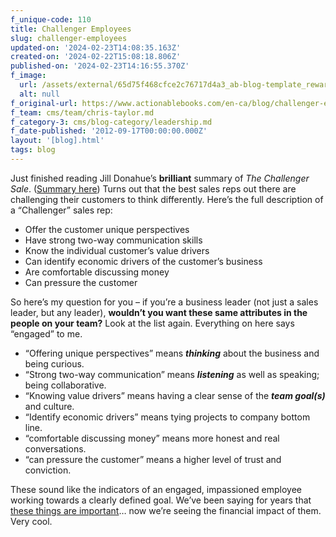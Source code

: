 ```yaml
---
f_unique-code: 110
title: Challenger Employees
slug: challenger-employees
updated-on: '2024-02-23T14:08:35.163Z'
created-on: '2024-02-22T15:08:18.806Z'
published-on: '2024-02-23T14:16:55.370Z'
f_image:
  url: /assets/external/65d75f468cfce2c76717d4a3_ab-blog-template_reward.jpeg
  alt: null
f_original-url: https://www.actionablebooks.com/en-ca/blog/challenger-employees/
f_team: cms/team/chris-taylor.md
f_category-3: cms/blog-category/leadership.md
f_date-published: '2012-09-17T00:00:00.000Z'
layout: '[blog].html'
tags: blog
---
```


Just finished reading Jill Donahue’s **brilliant** summary of _The Challenger Sale_. ([Summary here](https://www.actionablebooks.com/summaries/the-challenger-sale/)) Turns out that the best sales reps out there are challenging their customers to think differently. Here’s the full description of a “Challenger” sales rep:

*   Offer the customer unique perspectives
*   Have strong two-way communication skills
*   Know the individual customer’s value drivers
*   Can identify economic drivers of the customer’s business
*   Are comfortable discussing money
*   Can pressure the customer

So here’s my question for you – if you’re a business leader (not just a sales leader, but any leader), **wouldn’t you want these same attributes in the people on your team?** Look at the list again. Everything on here says “engaged” to me.

*   “Offering unique perspectives” means **_thinking_** about the business and being curious.
*   “Strong two-way communication” means **_listening_** as well as speaking; being collaborative.
*   “Knowing value drivers” means having a clear sense of the **_team goal(s)_** and culture.
*   “Identify economic drivers” means tying projects to company bottom line.
*   “comfortable discussing money” means more honest and real conversations.
*   “can pressure the customer” means a higher level of trust and conviction.

These sound like the indicators of an engaged, impassioned employee working towards a clearly defined goal. We’ve been saying for years that [these things are important](http://actionablebooks.com/workshops)… now we’re seeing the financial impact of them. Very cool.
